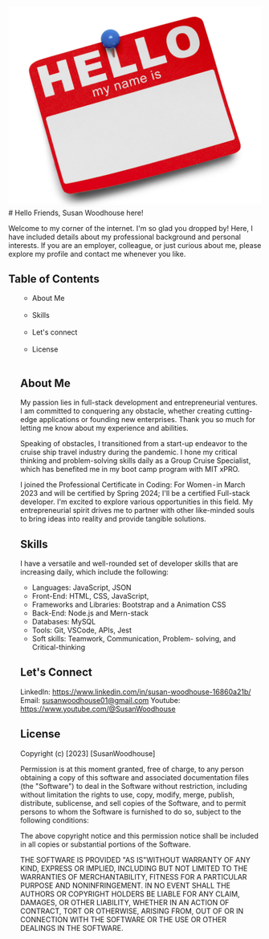 <!DOCTYPE html>
<html lang="en">
  <body>
    <head>
 <meta charset="UTF-8">
 <meta name="viewport" content="width=device-width, initial-scale=1.0">    
 <style>
   image{width:50%,height:auto};
  </style>
</head> 
  <img src="https://github.com/SusanWoodhouse/SusanWoodhouse.github.io/blob/14e45946effa14ee251d4e4197f93fb69fe78487/Hello_My_Name_Is.png" class="image" alt="image">  
 </body>
</html>

<html>
<body>
# Hello Friends, Susan Woodhouse here!

Welcome to my corner of the internet. I'm so glad you dropped by! Here, I have included details about my professional background and personal interests. If you are an employer, colleague, or just curious about me, please explore my profile and contact me whenever you like.

## Table of Contents

<ul style="list-style: circle">
<ul>                                        
<li>About Me</li><br/>
<li>Skills</li><br/>
<li>Let's connect</li><br/>
<li>License</li><br/>
</ul>

## About Me

My passion lies in full-stack development and entrepreneurial ventures. I am committed to conquering any obstacle, whether creating cutting-edge applications or founding new enterprises. Thank you so much for letting me know about my experience and abilities.

Speaking of obstacles, I transitioned from a start-up endeavor to the cruise ship travel industry during the pandemic. I hone my critical thinking and problem-solving skills daily as a Group Cruise Specialist, which has benefited me in my boot camp program with MIT xPRO.

I joined the Professional Certificate in Coding: For Women - in March 2023 and will be certified by Spring 2024; I'll be a certified Full-stack developer. I'm excited to explore various opportunities in this field. My entrepreneurial spirit drives me to partner with other like-minded souls to bring ideas into reality and provide tangible solutions.

## Skills

I have a versatile and well-rounded set of developer skills that are increasing daily, which include the following:

- Languages: JavaScript, JSON
- Front-End: HTML, CSS, JavaScript,
- Frameworks and Libraries: Bootstrap and a
  Animation CSS
- Back-End: Node.js and Mern-stack
- Databases: MySQL
- Tools: Git, VSCode, APIs, Jest
- Soft skills: Teamwork, Communication, Problem-
  solving, and Critical-thinking

## Let's Connect

LinkedIn: https://www.linkedin.com/in/susan-woodhouse-16860a21b/ <br/>
  Email: susanwoodhouse01@gmail.com
Youtube: https://www.youtube.com/@SusanWoodhouse

## License

Copyright (c) [2023] [SusanWoodhouse]

Permission is at this moment granted, free of charge, to any person obtaining a copy
of this software and associated documentation files (the "Software") to deal
in the Software without restriction, including without limitation the rights
to use, copy, modify, merge, publish, distribute, sublicense, and sell
copies of the Software, and to permit persons to whom the Software is
furnished to do so, subject to the following conditions:

The above copyright notice and this permission notice shall be included in all
copies or substantial portions of the Software.

THE SOFTWARE IS PROVIDED "AS IS"WITHOUT WARRANTY OF ANY KIND, EXPRESS OR
IMPLIED, INCLUDING BUT NOT LIMITED TO THE WARRANTIES OF MERCHANTABILITY,
FITNESS FOR A PARTICULAR PURPOSE AND NONINFRINGEMENT. IN NO EVENT SHALL THE
AUTHORS OR COPYRIGHT HOLDERS BE LIABLE FOR ANY CLAIM, DAMAGES, OR OTHER
LIABILITY, WHETHER IN AN ACTION OF CONTRACT, TORT OR OTHERWISE, ARISING FROM,
OUT OF OR IN CONNECTION WITH THE SOFTWARE OR THE USE OR OTHER DEALINGS IN THE
SOFTWARE.
</body>
</html>                                

